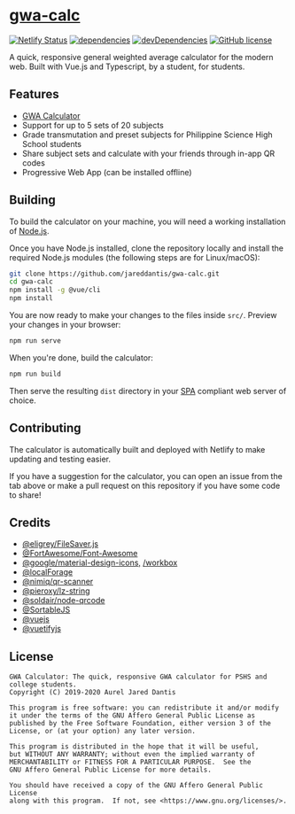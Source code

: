 # [gwa-calc](https://calc.dantis.me/)

[![Netlify Status](https://api.netlify.com/api/v1/badges/73b0ee1f-01f1-4660-a201-54e2b5c1efe1/deploy-status)](https://app.netlify.com/sites/gwa-calc/deploys) [![dependencies](https://david-dm.org/jareddantis/gwa-calc/status.svg)](https://david-dm.org/jareddantis/gwa-calc) [![devDependencies](https://david-dm.org/jareddantis/gwa-calc/dev-status.svg)](https://david-dm.org/jareddantis/gwa-calc?type=dev) [![GitHub license](https://img.shields.io/github/license/jareddantis/gwa-calc.svg)](https://github.com/jareddantis/gwa-calc/blob/master/LICENSE.md)

A quick, responsive general weighted average calculator for the modern web.
Built with Vue.js and Typescript, by a student, for students.

## Features

* <a href="https://gwa-calculator.net/">GWA Calculator</a>
* Support for up to 5 sets of 20 subjects
* Grade transmutation and preset subjects for Philippine Science High School students
* Share subject sets and calculate with your friends through in-app QR codes
* Progressive Web App (can be installed offline)

## Building

To build the calculator on your machine, you will need a working installation of [Node.js](https://nodejs.org/en/download/).

Once you have Node.js installed, clone the repository locally and install the required Node.js modules (the following steps are for Linux/macOS):

```bash
git clone https://github.com/jareddantis/gwa-calc.git
cd gwa-calc
npm install -g @vue/cli
npm install
```

You are now ready to make your changes to the files inside `src/`. Preview your changes in your browser:

```bash
npm run serve
```

When you're done, build the calculator:

```bash
npm run build
```

Then serve the resulting `dist` directory in your [SPA](https://en.wikipedia.org/wiki/Single-page_application) compliant web server of choice.

## Contributing

The calculator is automatically built and deployed with Netlify to make updating and testing easier.

If you have a suggestion for the calculator, you can open an issue from the tab above or make a pull request on this repository if you have some code to share!

## Credits

- [@eligrey/FileSaver.js](https://github.com/eligrey/FileSaver.js/)
- [@FortAwesome/Font-Awesome](https://github.com/FortAwesome/Font-Awesome)
- [@google/material-design-icons,](https://material.io) [/workbox](https://github.com/googlechrome/workbox)
- [@localForage](https://github.com/localForage/localForage)
- [@nimiq/qr-scanner](https://github.com/nimiq/qr-scanner)
- [@pieroxy/lz-string](https://github.com/pieroxy/lz-string)
- [@soldair/node-qrcode](https://github.com/soldair/node-qrcode)
- [@SortableJS](https://github.com/SortableJS/Sortable)
- [@vuejs](https://vuejs.org/)
- [@vuetifyjs](https://vuetifyjs.com)

## License

```
GWA Calculator: The quick, responsive GWA calculator for PSHS and college students.
Copyright (C) 2019-2020 Aurel Jared Dantis

This program is free software: you can redistribute it and/or modify
it under the terms of the GNU Affero General Public License as
published by the Free Software Foundation, either version 3 of the
License, or (at your option) any later version.

This program is distributed in the hope that it will be useful,
but WITHOUT ANY WARRANTY; without even the implied warranty of
MERCHANTABILITY or FITNESS FOR A PARTICULAR PURPOSE.  See the
GNU Affero General Public License for more details.

You should have received a copy of the GNU Affero General Public License
along with this program.  If not, see <https://www.gnu.org/licenses/>.
```
